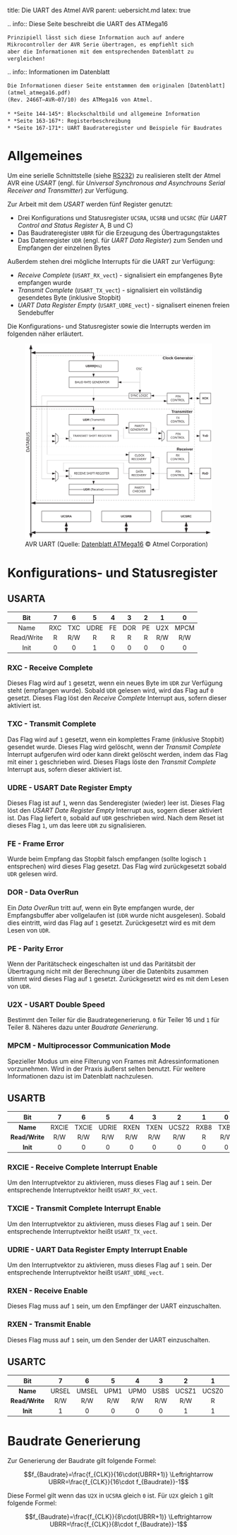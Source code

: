 title: Die UART des Atmel AVR
parent: uebersicht.md
latex: true

.. info:: Diese Seite beschreibt die UART des ATMega16

    Prinzipiell lässt sich diese Information auch auf andere Mikrocontroller der AVR Serie übertragen, es empfiehlt sich
    aber die Informationen mit dem entsprechenden Datenblatt zu vergleichen!

.. info:: Informationen im Datenblatt

    Die Informationen dieser Seite entstammen dem originalen [Datenblatt](atmel_atmega16.pdf)
    (Rev. 2466T–AVR–07/10) des ATMega16 von Atmel.

    * *Seite 144-145*: Blockschaltbild und allgemeine Information
    * *Seite 163-167*: Registerbeschreibung
    * *Seite 167-171*: UART Baudrateregister und Beispiele für Baudrates

# Allgemeines
Um eine serielle Schnittstelle (siehe [RS232](../bussysteme/rs232.html)) zu realisieren stellt der Atmel AVR eine *USART*
(engl. für *Universal Synchronous and Asynchrouns Serial Receiver and Transmitter*) zur Verfügung.

Zur Arbeit mit dem *USART* werden fünf Register genutzt:

* Drei Konfigurations und Statusregister <code>UCSRA</code>, <code>UCSRB</code> und <code>UCSRC</code> (für *UART Control and Status Register* A, B und C)
* Das Baudrateregister <code>UBRR</code> für die Erzeugung des Übertragungstaktes
* Das Datenregister <code>UDR</code> (engl. für *UART Data Register*) zum Senden und Empfangen der einzelnen Bytes

Außerdem stehen drei mögliche Interrupts für die UART zur Verfügung:

* *Receive Complete* (<code>USART_RX_vect</code>) - signalisiert ein empfangenes Byte empfangen wurde
* *Transmit Complete* (<code>USART_TX_vect</code>) - signalisiert ein vollständig gesendetes Byte (inklusive Stopbit)
* *UART Data Register Empty* (<code>USART_UDRE_vect</code>) - signalisert einenen freien Sendebuffer

Die Konfigurations- und Statusregister sowie die Interrupts werden im folgenden näher erläutert.

<figure><img src="avr_uart.svg"><figcaption>AVR UART (Quelle: <a href="http://www.atmel.com/images/doc2466.pdf">Datenblatt ATMega16</a> &copy; Atmel Corporation)</figcaption></figure>

# Konfigurations- und Statusregister
## USARTA

Bit|7|6|5|4|3|2|1|0
:---:|:---:|:---:|:---:|:---:|:---:|:---:|:---:|:---:
Name|RXC|TXC|UDRE|FE|DOR|PE|U2X|MPCM
Read/Write|R|R/W|R|R|R|R|R/W|R/W
Init|0|0|1|0|0|0|0|0

### RXC - Receive Complete
Dieses Flag wird auf <code>1</code> gesetzt, wenn ein neues Byte im <code>UDR</code> zur Verfügung steht (empfangen wurde). Sobald <code>UDR</code>
gelesen wird, wird das Flag auf <code>0</code> gesetzt. Dieses Flag löst den *Receive Complete* Interrupt aus, sofern
dieser aktiviert ist.

### TXC - Transmit Complete
Das Flag wird auf <code>1</code> gesetzt, wenn ein komplettes Frame (inklusive Stopbit) gesendet wurde. Dieses Flag wird gelöscht,
wenn der *Transmit Complete* Interrupt aufgerufen wird oder kann direkt gelöscht werden, indem das Flag mit einer <code>1</code>
geschrieben wird. Dieses Flags löste den *Transmit Complete* Interrupt aus, sofern dieser aktiviert ist.

### UDRE - USART Date Register Empty
Dieses Flag ist auf <code>1</code>, wenn das Senderegister (wieder) leer ist. Dieses Flag löst den *USART Date Register Empty*
Interrupt aus, sogern dieser aktiviert ist. Das Flag liefert <code>0</code>, sobald auf <code>UDR</code> geschrieben wird. Nach dem Reset
ist dieses Flag <code>1</code>, um das leere <code>UDR</code> zu signalisieren.

### FE - Frame Error
Wurde beim Empfang das Stopbit falsch empfangen (sollte logisch <code>1</code> entsprechen) wird dieses Flag gesetzt. Das Flag wird
zurückgesetzt sobald <code>UDR</code> gelesen wird.

### DOR - Data OverRun
Ein *Data OverRun* tritt auf, wenn ein Byte empfangen wurde, der Empfangsbuffer aber vollgelaufen ist (<code>UDR</code> wurde nicht
ausgelesen). Sobald dies eintritt, wird das Flag auf <code>1</code> gesetzt. Zurückgesetzt wird es mit dem Lesen von <code>UDR</code>.

### PE - Parity Error
Wenn der Paritätscheck eingeschalten ist und das Paritätsbit der Übertragung nicht mit der Berechnung über die Datenbits
zusammen stimmt wird dieses Flag auf <code>1</code> gesetzt. Zurückgesetzt wird es mit dem Lesen von <code>UDR</code>.

### U2X - USART Double Speed
Bestimmt den Teiler für die Baudrategenerierung. <code>0</code> für Teiler 16 und <code>1</code> für Teiler 8. Näheres dazu unter *Baudrate
Generierung*.

### MPCM - Multiprocessor Communication Mode
Spezieller Modus um eine Filterung von Frames mit Adressinformationen vorzunehmen. Wird in der Praxis äußerst selten
benutzt. Für weitere Informationen dazu ist im Datenblatt nachzulesen.

## USARTB

**Bit**|7|6|5|4|3|2|1|0
:---:|:---:|:---:|:---:|:---:|:---:|:---:|:---:|:---:
**Name**|RXCIE|TXCIE|UDRIE|RXEN|TXEN|UCSZ2|RXB8|TXB8
**Read/Write**|R/W|R/W|R/W|R/W|R/W|R/W|R|R/W
**Init**|0|0|0|0|0|0|0|0

### RXCIE - Receive Complete Interrupt Enable
Um den Interruptvektor zu aktivieren, muss dieses Flag auf <code>1</code> sein. Der entsprechende Interruptvektor heißt
<code>USART_RX_vect</code>.

### TXCIE - Transmit Complete Interrupt Enable
Um den Interruptvektor zu aktivieren, muss dieses Flag auf <code>1</code> sein. Der entsprechende Interruptvektor heißt
<code>USART_TX_vect</code>.

### UDRIE - UART Data Register Empty Interrupt Enable
Um den Interruptvektor zu aktivieren, muss dieses Flag auf <code>1</code> sein. Der entsprechende Interruptvektor heißt
<code>USART_UDRE_vect</code>.

### RXEN - Receive Enable
Dieses Flag muss auf <code>1</code> sein, um den Empfänger der UART einzuschalten.

### RXEN - Transmit Enable
Dieses Flag muss auf <code>1</code> sein, um den Sender der UART einzuschalten.

## USARTC

**Bit**|7|6|5|4|3|2|1|0
:---:|:---:|:---:|:---:|:---:|:---:|:---:|:---:|:---:
**Name**|URSEL|UMSEL|UPM1|UPM0|USBS|UCSZ1|UCSZ0|UCPOL
**Read/Write**|R/W|R/W|R/W|R/W|R/W|R/W|R|R/W
**Init**|1|0|0|0|0|1|1|0

# Baudrate Generierung
Zur Generierung der Baudrate gilt folgende Formel:

$$f_{Baudrate}=\frac{f_{CLK}}{16\cdot(UBRR+1)} \Leftrightarrow UBRR=\frac{f_{CLK}}{16\cdot f_{Baudrate}}-1$$

Diese Formel gilt wenn das <code>U2X</code> in <code>UCSRA</code> gleich <code>0</code> ist. Für <code>U2X</code> gleich <code>1</code> gilt folgende Formel:

$$f_{Baudrate}=\frac{f_{CLK}}{8\cdot(UBRR+1)} \Leftrightarrow UBRR=\frac{f_{CLK}}{8\cdot f_{Baudrate}}-1$$
